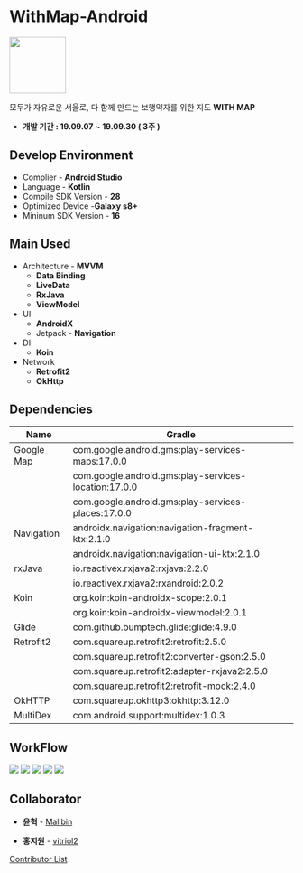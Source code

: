 # WithMap-Android

<img src="image/logo.png" width="100">

  모두가 자유로운 서울로, 다 함께 만드는 보행약자를 위한 지도 **WITH MAP**

- **개발 기간 : 19.09.07 ~ 19.09.30  ( 3주 )**

## Develop Environment

- Complier - **Android Studio**
- Language - **Kotlin**
- Compile SDK Version - **28**
- Optimized Device -**Galaxy s8+**
- Mininum SDK Version - **16**

## Main Used
 - Architecture - **MVVM**
	+ **Data Binding**
	+ **LiveData**
	+ **RxJava**
	+ **ViewModel**
 - UI
	+ **AndroidX**
	+ Jetpack - **Navigation**
- DI
	+ **Koin**
- Network
	+ **Retrofit2**
	+ **OkHttp**

## Dependencies

| Name                    | Gradle                               |
| ----------------------- | ------------------------------------------------ |
| Google Map | com.google.android.gms:play-services-maps:17.0.0 |
|  | com.google.android.gms:play-services-location:17.0.0 |
|  | com.google.android.gms:play-services-places:17.0.0 |
| Navigation | androidx.navigation:navigation-fragment-ktx:2.1.0    |
|            | androidx.navigation:navigation-ui-ktx:2.1.0          |
| rxJava     | io.reactivex.rxjava2:rxjava:2.2.0                    |
|            | io.reactivex.rxjava2:rxandroid:2.0.2                 |
| Koin       | org.koin:koin-androidx-scope:2.0.1                   |
|            | org.koin:koin-androidx-viewmodel:2.0.1               |
| Glide      | com.github.bumptech.glide:glide:4.9.0                |
| Retrofit2  | com.squareup.retrofit2:retrofit:2.5.0                |
|            | com.squareup.retrofit2:converter-gson:2.5.0          |
|            | com.squareup.retrofit2:adapter-rxjava2:2.5.0         |
|            | com.squareup.retrofit2:retrofit-mock:2.4.0           |
| OkHTTP     | com.squareup.okhttp3:okhttp:3.12.0                   |
| MultiDex   | com.android.support:multidex:1.0.3                   |




## WorkFlow

<img src="image/000.PNG">
<img src="image/001.PNG">
<img src="image/002.PNG">
<img src="image/003.PNG">
<img src="image/004.PNG">

## Collaborator

- **윤혁** - [Malibin](https://github.com/nightmare73)

- **홍지원** - [vitriol2](https://github.com/vitriol2)

[Contributor List](https://github.com/WithMap/WithMap-Android/graphs/contributors)

